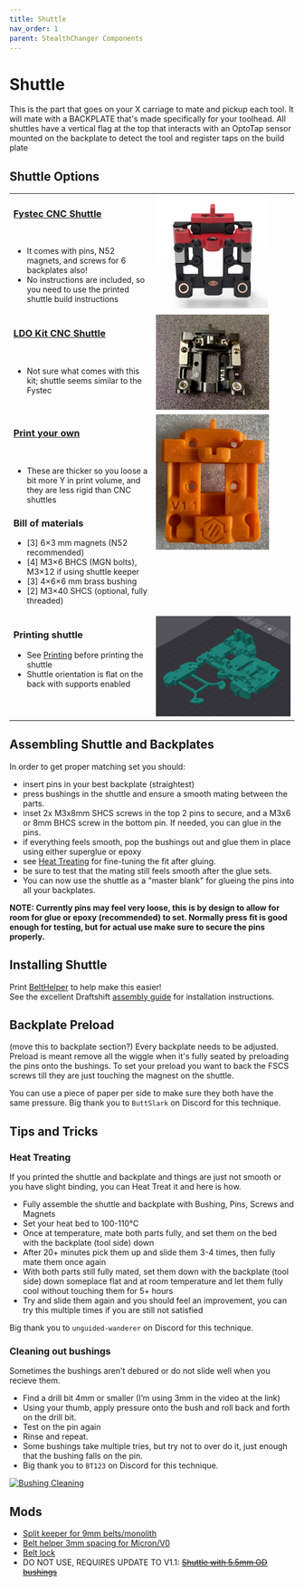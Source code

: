 ```yaml
---
title: Shuttle
nav_order: 1
parent: StealthChanger Components
---
```

<!-- Use the page layout at TOC.md:  https://github.com/sdylewski/StealthChanger/blob/main/docs/TOC.md -->
# Shuttle

This is the part that goes on your X carriage to mate and pickup each tool. It will mate with a BACKPLATE that's made specifically for your toolhead. All shuttles have a vertical flag at the top that interacts with an OptoTap sensor mounted on the backplate to detect the tool and register taps on the build plate<br>

## Shuttle Options
<table>
<tr>
	<td valign="top"> 
	<h3><a href="https://www.fysetc.com/products/fysetc-stealthchanger-cnc-shuttle-kit-sb-combo-v2-board-tool-distribution-board-h36-board?variant=44927105040559">Fystec CNC Shuttle</a></h3><br>
	<ul>
		<li>It comes with pins, N52 magnets, and screws for 6 backplates also!</li>
		<li>No instructions are included, so you need to use the printed shuttle build instructions</li>
	</ul></td>
	<td valign="top">
	<img src="media/Shuttle/Fystec_CNC_Shuttle.jpg" width=200>
	</td></tr>
	 
<tr>
	<td valign="top">
	<h3><a href="https://kb-3d.com/store/voron/6008-ldo-motors-stealth-changer-cnc-shuttle-kit-6975415159350.html">LDO Kit CNC Shuttle</a></h3><br>
	<ul>
	<li>Not sure what comes with this kit; shuttle seems similar to the Fystec</li>
	</ul></td>
	<td valign="top">
	<img src="media/Shuttle/LDO_CNC_shuttle.jpg" width=200>
	</td></tr>
		
<tr>
	<td valign="top" width="50%">
	<h3><a href="https://github.com/DraftShift/StealthChanger?tab=readme-ov-file">Print your own</a></h3><br>
	<ul><li>These are thicker so you loose a bit more Y in print volume, and they are less rigid than CNC shuttles</li>
	</ul>
  	<h3>Bill of materials</h3>
  	<ul>
		<li>[3] 6×3 mm magnets (N52 recommended)</li>
		<li>[4] M3×6 BHCS (MGN bolts), M3×12 if using shuttle keeper</li>
		<li>[3] 4×6×6 mm brass bushing</li>
 		<li>[2] M3×40 SHCS (optional, fully threaded)</li>
 	 </ul>
	</td>
	<td valign="top">
	<img src="media/Shuttle/printed_backplate_v1.1.jpg" width=200>
	</td></tr>
<tr><td valign="top">
	<h3>Printing shuttle</h3>
	<ul>
    	<li>See <a href="Printing.md">Printing</a> before printing the shuttle</li>
    	<li>Shuttle orientation is flat on the back with supports enabled</li>
  	</ul>
	</td><td valign="top">
	<img src="media/Print_orientation.jpg" width="320" alt="Print Orientation">
	</td></tr>
</table>

## Assembling Shuttle and Backplates
In order to get proper matching set you should:
- insert pins in your best backplate (straightest)
- press bushings in the shuttle and ensure a smooth mating between the parts.
- inset 2x M3x8mm SHCS screws in the top 2 pins to secure, and a M3x6 or 8mm BHCS screw in the bottom pin. If needed, you can glue in the pins.
- if everything feels smooth, pop the bushings out and glue them in place using either superglue or epoxy
- see [Heat Treating](#heat-treating) for fine-tuning the fit after gluing.
- be sure to test that the mating still feels smooth after the glue sets.
- You can now use the shuttle as a "master blank" for glueing the pins into all your backplates.

**NOTE: Currently pins may feel very loose, this is by design to allow for room for glue or epoxy (recommended) to set.  Normally press fit is good enough for testing, but for actual use make sure to secure the pins properly.**
  
## Installing Shuttle
Print <a href="https://github.com/DraftShift/StealthChanger/tree/main/STLs/Extras/BeltHelper">BeltHelper</a> to help make this easier!<br>
See the excellent Draftshift <a href="https://github.com/DraftShift/StealthChanger/blob/main/Manual/Stealthchanger_Assembly_Guide.pdf">assembly guide</a> for installation instructions.

## Backplate Preload
(move this to backplate section?)
Every backplate needs to be adjusted. Preload is meant remove all the wiggle when it's fully seated by preloading the pins onto the bushings. To set your preload you want to back the FSCS screws till they are just touching the magnest on the shuttle. 

You can use a piece of paper per side to make sure they both have the same pressure.
Big thank you to `ButtSlark` on Discord for this technique.


## Tips and Tricks

### Heat Treating
If you printed the shuttle and backplate and things are just not smooth or you have slight binding, you can Heat Treat it and here is how.
- Fully assemble the shuttle and backplate with Bushing, Pins, Screws and Magnets
- Set your heat bed to 100-110°C
- Once at temperature, mate both parts fully, and set them on the bed with the backplate (tool side) down
- After 20+ minutes pick them up and slide them 3-4 times, then fully mate them once again
- With both parts still fully mated, set them down with the backplate (tool side) down someplace flat and at room temperature and let them fully cool without touching them for 5+ hours
- Try and slide them again and you should feel an improvement, you can try this multiple times if you are still not satisfied

Big thank you to `unguided-wanderer` on Discord for this technique.


### Cleaning out bushings
Sometimes the bushings aren't debured or do not slide well when you recieve them.

- Find a drill bit 4mm or smaller (I’m using 3mm in the video at the link)
- Using your thumb, apply pressure onto the bush and roll back and forth on the drill bit. 
- Test on the pin again
- Rinse and repeat.
- Some bushings take multiple tries, but try not to over do it, just enough that the bushing falls on the pin.
- Big thank you to `BT123` on Discord for this technique.
  
[![Bushing Cleaning](https://img.youtube.com/vi/AHlydBsMJro/0.jpg)](https://www.youtube.com/watch?v=AHlydBsMJro)

## Mods

* [Split keeper for 9mm belts/monolith](https://github.com/DraftShift/StealthChanger/tree/main/UserMods/BT123/Split%20Keeper)
* [Belt helper 3mm spacing for Micron/V0](https://github.com/DraftShift/StealthChanger/tree/main/UserMods/N3MI-DG/Belt_Helper_3mm)
* [Belt lock](https://github.com/MikeYankeeOscarBeta/belt_lock)
* DO NOT USE, REQUIRES UPDATE TO V1.1: ~~[Shuttle with 5.5mm OD bushings](https://github.com/DraftShift/StealthChanger/blob/main/UserMods/traxman25/Bushings_5.5/README.md)~~
  
